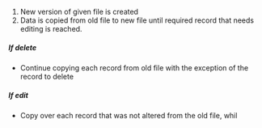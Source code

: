 1. New version of given file is created
2. Data is copied from old file to new file until required record that needs editing is reached.

##### If delete
- Continue copying each record from old file with the exception of the record to delete
##### If edit
- Copy over each record that was not altered from the old file, whil